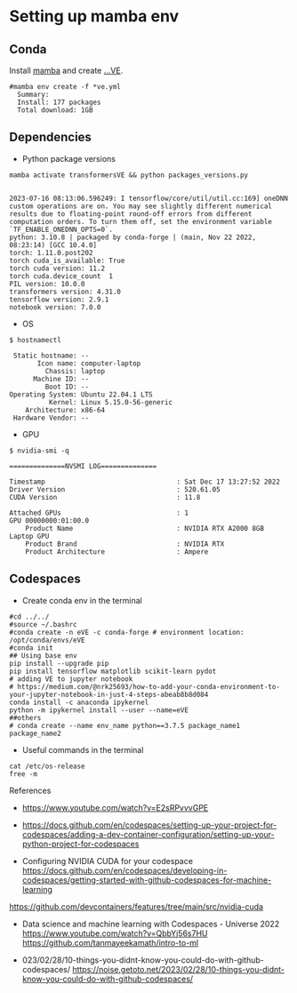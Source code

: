 # Setting up mamba env 

## Conda
Install [mamba](https://github.com/mxochicale/code/tree/main/mamba) and create [...VE](ve.yml).

```
#mamba env create -f *ve.yml  
  Summary:
  Install: 177 packages
  Total download: 1GB
```


## Dependencies

* Python package versions
```
mamba activate transformersVE && python packages_versions.py 


2023-07-16 08:13:06.596249: I tensorflow/core/util/util.cc:169] oneDNN custom operations are on. You may see slightly different numerical results due to floating-point round-off errors from different computation orders. To turn them off, set the environment variable `TF_ENABLE_ONEDNN_OPTS=0`.
python: 3.10.8 | packaged by conda-forge | (main, Nov 22 2022, 08:23:14) [GCC 10.4.0]
torch: 1.11.0.post202
torch cuda_is_available: True
torch cuda version: 11.2
torch cuda.device_count  1
PIL version: 10.0.0
transformers version: 4.31.0
tensorflow version: 2.9.1
notebook version: 7.0.0

```

* OS
```
$ hostnamectl

 Static hostname: --
       Icon name: computer-laptop
         Chassis: laptop
      Machine ID: --
         Boot ID: --
Operating System: Ubuntu 22.04.1 LTS              
          Kernel: Linux 5.15.0-56-generic
    Architecture: x86-64
 Hardware Vendor: --

```

* GPU
```
$ nvidia-smi -q

==============NVSMI LOG==============

Timestamp                                 : Sat Dec 17 13:27:52 2022
Driver Version                            : 520.61.05
CUDA Version                              : 11.8

Attached GPUs                             : 1
GPU 00000000:01:00.0
    Product Name                          : NVIDIA RTX A2000 8GB Laptop GPU
    Product Brand                         : NVIDIA RTX
    Product Architecture                  : Ampere

```


## Codespaces 

* Create conda env in the terminal 
``` 
#cd ../../
#source ~/.bashrc
#conda create -n eVE -c conda-forge # environment location: /opt/conda/envs/eVE
#conda init
## Using base env
pip install --upgrade pip
pip install tensorflow matplotlib scikit-learn pydot
# adding VE to jupyter notebook
# https://medium.com/@nrk25693/how-to-add-your-conda-environment-to-your-jupyter-notebook-in-just-4-steps-abeab8b8d084
conda install -c anaconda ipykernel
python -m ipykernel install --user --name=eVE
##others
# conda create --name env_name python==3.7.5 package_name1 package_name2
``` 


* Useful commands in the terminal
``` 
cat /etc/os-release
free -m
```

References
* https://www.youtube.com/watch?v=E2sRPvvvGPE  
* https://docs.github.com/en/codespaces/setting-up-your-project-for-codespaces/adding-a-dev-container-configuration/setting-up-your-python-project-for-codespaces


* Configuring NVIDIA CUDA for your codespace
https://docs.github.com/en/codespaces/developing-in-codespaces/getting-started-with-github-codespaces-for-machine-learning

https://github.com/devcontainers/features/tree/main/src/nvidia-cuda


* Data science and machine learning with Codespaces - Universe 2022
https://www.youtube.com/watch?v=QbbYj56s7HU
https://github.com/tanmayeekamath/intro-to-ml


* 023/02/28/10-things-you-didnt-know-you-could-do-with-github-codespaces/
https://noise.getoto.net/2023/02/28/10-things-you-didnt-know-you-could-do-with-github-codespaces/